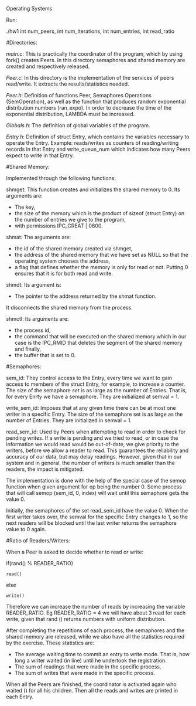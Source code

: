 Operating Systems


Run:

./hw1 int num_peers, int num_iterations, int num_entries, int read_ratio

#Directories:

*main.c*: This is practically the coordinator of the program, which by using fork() creates Peers. In this directory semaphores and shared memory are created and respectively released.

*Peer.c*: In this directory is the implementation of the services of peers read/write. It extracts the results/statistics needed.

*Peer.h*: Definition of functions Peer, Semaphores Operations (SemOperation), as well as the function that produces random exponential distribution numbers (ran_expo). In order to decrease the time of the exponential distribution, LAMBDA must be increased.

*Globals.h*: The definition of global variables of the program.

*Entry.h*: Definition of struct Entry, which contains the variables necessary to operate the Entry.
Example: reads/writes as counters of reading/writing records in that Entry and write_queue_num which indicates how many Peers expect to write in that Entry.

#Shared Memory:

Implemented through the following functions:

shmget: This function creates and initializes the shared memory to 0. Its arguments are:

-   The key,
-   the size of the memory which is the product of sizeof (struct Entry) on the number of entries we give to the program,
-   with permissions IPC_CREAT | 0600.

shmat: The arguments are:

-   the id of the shared memory created via shmget,
-   the address of the shared memory that we have set as NULL so that the operating system chooses the address,
-   a flag that defines whether the memory is only for read or not. Putting 0 ensures that it is for both read and write.

shmdt: Its argument is:

-   The pointer to the address returned by the shmat function.

It disconnects the shared memory from the process.

shmctl: Its arguments are:

-   the process id,
-   the command that will be executed on the shared memory which in our case is the IPC_RMID that deletes the segment of the shared memory and finally,
-   the buffer that is set to 0.

#Semaphores:

sem_id: They control access to the Entry, every time we want to gain access to members of the struct Entry, for example, to increase a counter. The size of the semaphore *set* is as large as the number of Entries. That is, for every Enrty we have a semaphore. They are initialized at semval = 1.

write_sem_id: Imposes that at any given time there can be at most one writer in a specific Entry. The size of the semaphore set is as large as the number of Entries. They are initialized in semval = 1.

read_sem_id: Used by Peers when attempting to read in order to check for pending writes. If a write is pending and we tried to read, or in case the information we would read would be out-of-date, we give priority to the writers, before we allow a reader to read. This guarantees the reliability and accuracy of our data, but may delay readings. However, given that in our system and in general, the number of writers is much smaller than the readers, the impact is mitigated.

The implementation is done with the help of the special case of the semop function when given argument for op being the number 0. Some process that will call semop (sem_id, 0, index) will wait until this semaphore gets the value 0.

Initially, the semaphores of the set read_sem_id have the value 0. When the first writer takes over, the semval for the specific Entry changes to 1, so the next readers will be blocked until the last writer returns the semaphore value to 0 again.

#Ratio of Readers/Writers:

When a Peer is asked to decide whether to read or write:

if(rand() % READER_RATIO)

    read()

else

    write()

Therefore we can increase the number of reads by increasing the variable READER_RATIO. Eg READER_RATIO = 4 we will have about 3 read for each write, given that rand () returns numbers with uniform distribution.

After completing the repetitions of each process, the semaphores and the shared memory are released, while we also have all the statistics required by the exercise. These statistics are:

-    The average waiting time to commit an entry to write mode. That is, how long a writer waited (in line) until he undertook the registration.
-    The sum of readings that were made in the specific process.
-   The sum of writes that were made in the specific process.

When all the Peers are finished, the coordinator is activated again who waited () for all his children. Then all the reads and writes are printed in each Entry.
